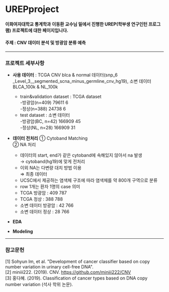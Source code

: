# UREPproject
#### 이화여자대학교 통계학과 이동환 교수님 밑에서 진행한 UREP(학부생 연구인턴 프로그램) 프로젝트에 대한 페이지입니다.
#### 주제 : CNV 데이터 분석 및 방광암 분류 예측

___
### 프로젝트 세부사항
- **사용 데이터** : TCGA CNV blca & normal 데이터(snp_6 _Level_3__segmented_scna_minus_germline_cnv_hg19), 소변 데이터 BLCA_100k & NL_100k
  - train&validation dataset : TCGA dataset  
    -방광암(n=409) 79611 6  
    -정상(n=388) 24738 6  
  - test dataset : 소변 데이터  
    -방광암(BC, n=42) 166909 45  
    -정상(NL, n=28) 166909 31  
  
- **데이터 전처리**
  ① Cytoband Matching  
  ② NA 처리  
  - 데이터의 start, end가 같은 cytoband에 속해있지 않아서 na 발생  
    → cytoband(hg19)에 맞게 전처리  
  - 이외 NA는 다변량 대치 방법 이용  
  ⇒ 최종 데이터  
  - UCSC에서 제공하는 염색체 구조에 따라 염색체를 약 800개 구역으로 분류
  - row 1개는 환자 1명의 case 의미
  - TCGA 방광암 : 409 787
  - TCGA 정상 : 388 788
  - 소변 데이터 방광암 : 42 766
  - 소변 데이터 정상 : 28 766

- **EDA** 

- **Modeling** 

___
### 참고문헌
[1] Sohyun Im, et al. "Development of cancer classifier based on copy number variation in urinary cell-free DNA".  
[2] miniii222. (2019). CNV. https://github.com/miniii222/CNV  
[3] 홍다혜. (2019). Classification of cancer types based on DNA copy number variation (석사 학위 논문).   


